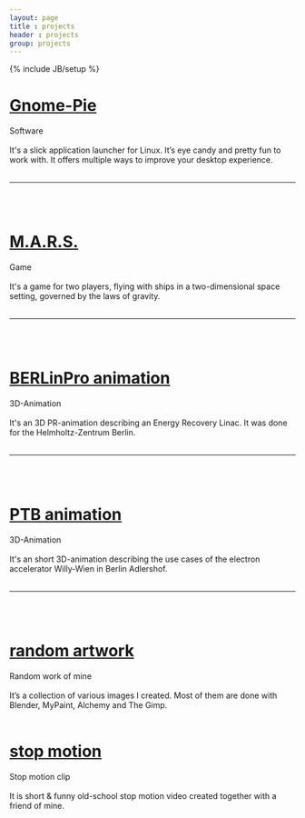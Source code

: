 ```yaml
---
layout: page
title : projects
header : projects
group: projects
---
```

{% include JB/setup %}

<div class="row">
    <div class="span6">
        <h1><a href="{{site.url}}/gnome-pie.html">Gnome-Pie</a></h1>
        <div style="position:relative">
            <div class="banner-left">Software</div>
            <img src="{{ site.url }}/assets/pictures/project-gnomepie.jpg" alt="">
        </div><br/>
        It's a slick application launcher for Linux. It’s eye candy and pretty fun to work with. It offers multiple ways to improve your desktop experience.<br/><br/>
        <hr><br/><br/>
    </div>
    <div class="span6">
        <h1><a href="{{site.url}}/mars.html">M.A.R.S.</a></h1>
        <div style="position:relative">
            <div class="banner-right">Game</div>
            <img src="{{ site.url }}/assets/pictures/project-mars.jpg" alt="">
        </div><br/>
         It's a game for two players, flying with ships in a two-dimensional space setting, governed by the laws of gravity.<br/><br/>
        <hr><br/><br/>
    </div>
</div>


<div class="row">
    <div class="span6">
        <h1><a href="{{site.url}}/hzb.html">BERLinPro animation</a></h1>
        <div style="position:relative">
            <div class="banner-left">3D-Animation</div>
            <img src="{{ site.url }}/assets/pictures/project-hzb.jpg" alt="">
        </div><br/>
         It's an 3D PR-animation describing an Energy Recovery Linac. It was done for the Helmholtz-Zentrum Berlin.<br/><br/>
        <hr><br/><br/>
    </div>
    <div class="span6">
        <h1><a href="{{site.url}}/ptb.html">PTB animation</a></h1>
        <div style="position:relative">
            <div class="banner-right">3D-Animation</div>
            <img src="{{ site.url }}/assets/pictures/project-ptb.jpg" alt="">
        </div><br/>
         It's an short 3D-animation describing the use cases of the electron accelerator Willy-Wien in Berlin Adlershof.<br/><br/>
        <hr><br/><br/>
    </div>
</div>


<div class="row">
    <div class="span6">
        <h1><a href="{{site.url}}/artwork.html">random artwork</a></h1>
        <div style="position:relative">
            <div class="banner-left">Random work of mine</div>
            <img src="{{ site.url }}/assets/pictures/project-artwork.jpg" alt="">
        </div><br/>
         It’s a collection of various images I created. Most of them are done with Blender, MyPaint, Alchemy and The Gimp.<br/><br/>
    </div>
    <div class="span6">
        <h1><a href="{{site.url}}/formes-et-couleurs.html">stop motion</a></h1>
        <div style="position:relative">
            <div class="banner-right">Stop motion clip</div>
            <img src="{{ site.url }}/assets/pictures/project-formes-et-couleurs.jpg" alt="">
        </div><br/>
         It is short &amp; funny old-school stop motion video created together with a friend of mine.<br/><br/>
    </div>
</div>
